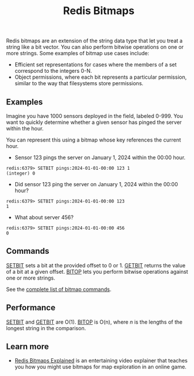 ﻿---
title: "Redis Bitmaps"
linkTitle: "Bitmaps"
weight: 1
description: >
    Introduction to the Redis Bitmaps data type
---

Redis bitmaps are an extension of the string data type that let you treat a string like a bit vector. You can also perform bitwise operations on one or more strings. Some examples of bitmap use cases include:

* Efficient set representations for cases where the members of a set correspond to the integers 0-N.
* Object permissions, where each bit represents a particular permission, similar to the way that filesystems store permissions.

## Examples

Imagine you have 1000 sensors deployed in the field, labeled 0-999. You want to quickly determine whether a given sensor has pinged the server within the hour. 

You can represent this using a bitmap whose key references the current hour.

* Sensor 123 pings the server on January 1, 2024 within the 00:00 hour.
```
redis:6379> SETBIT pings:2024-01-01-00:00 123 1
(integer) 0
```

* Did sensor 123 ping the server on January 1, 2024 within the 00:00 hour?
```
redis:6379> SETBIT pings:2024-01-01-00:00 123
1
```

* What about server 456?
```
redis:6379> SETBIT pings:2024-01-01-00:00 456
0
```

## Commands

[SETBIT](/commands/setbit) sets a bit at the provided offset to 0 or 1.
[GETBIT](/commands/getbit) returns the value of a bit at a given offset.
[BITOP](/commands/bitop) lets you perform bitwise operations against one or more strings.

See the [complete list of bitmap commands](https://redis.io/commands/?group=bitmap).

## Performance

[SETBIT](/commands/setbit) and [GETBIT](/commands/setbit) are O(1). [BITOP](/commands/bitop) is O(n), where _n_ is the lengths of the longest string in the comparison.

## Learn more

* [Redis Bitmaps Explained](https://www.youtube.com/watch?v=oj8LdJQjhJo) is an entertaining video explainer that teaches you how you might use bitmaps for map exploration in an online game. 
